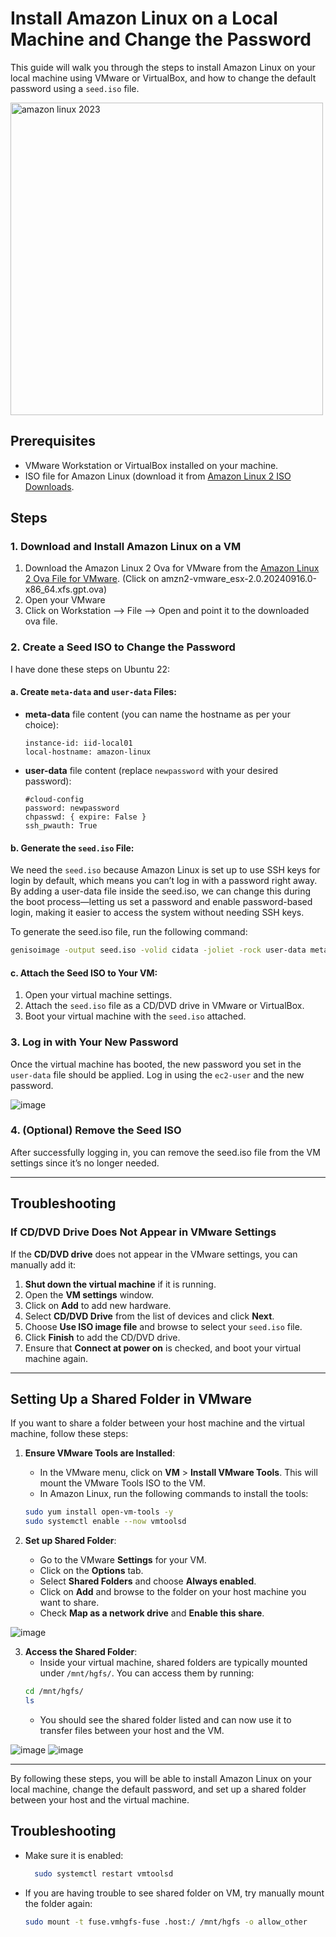 
# Install Amazon Linux on a Local Machine and Change the Password

This guide will walk you through the steps to install Amazon Linux on your local machine using VMware or VirtualBox, and how to change the default password using a `seed.iso` file.

<img src="https://github.com/user-attachments/assets/afab8a47-4ebb-449d-812f-6065c9074b18" alt="amazon linux 2023" width="500"/>



## Prerequisites

- VMware Workstation or VirtualBox installed on your machine.
- ISO file for Amazon Linux (download it from [Amazon Linux 2 ISO Downloads](https://cdn.amazonlinux.com/os-images/2.0.20240916.0/). 

## Steps

### 1. Download and Install Amazon Linux on a VM

1. Download the Amazon Linux 2 Ova for VMware from the [Amazon Linux 2 Ova File for VMware](https://cdn.amazonlinux.com/os-images/2.0.20240916.0/vmware/). (Click on amzn2-vmware_esx-2.0.20240916.0-x86_64.xfs.gpt.ova)
2. Open your VMware
3. Click on Workstation --> File --> Open and point it to the downloaded ova file.

### 2. Create a Seed ISO to Change the Password
I have done these steps on Ubuntu 22:
#### a. Create `meta-data` and `user-data` Files:

- **meta-data** file content (you can name the hostname as per your choice):
    ```
    instance-id: iid-local01
    local-hostname: amazon-linux
    ```

- **user-data** file content (replace `newpassword` with your desired password):
    ```
    #cloud-config
    password: newpassword
    chpasswd: { expire: False }
    ssh_pwauth: True
    ```

#### b. Generate the `seed.iso` File:

We need the `seed.iso` because Amazon Linux is set up to use SSH keys for login by default, which means you can’t log in with a password right away. By adding a user-data file inside the seed.iso, we can change this during the boot process—letting us set a password and enable password-based login, making it easier to access the system without needing SSH keys.

To generate the seed.iso file, run the following command:
```bash
genisoimage -output seed.iso -volid cidata -joliet -rock user-data meta-data
```

#### c. Attach the Seed ISO to Your VM:

1. Open your virtual machine settings.
2. Attach the `seed.iso` file as a CD/DVD drive in VMware or VirtualBox.
3. Boot your virtual machine with the `seed.iso` attached.

### 3. Log in with Your New Password

Once the virtual machine has booted, the new password you set in the `user-data` file should be applied. Log in using the `ec2-user` and the new password.

![image](https://github.com/user-attachments/assets/9ec792f5-f604-4962-8e95-466776bbb5c7)

### 4. (Optional) Remove the Seed ISO

After successfully logging in, you can remove the seed.iso file from the VM settings since it’s no longer needed.

---

## Troubleshooting

### If CD/DVD Drive Does Not Appear in VMware Settings

If the **CD/DVD drive** does not appear in the VMware settings, you can manually add it:

1. **Shut down the virtual machine** if it is running.
2. Open the **VM settings** window.
3. Click on **Add** to add new hardware.
4. Select **CD/DVD Drive** from the list of devices and click **Next**.
5. Choose **Use ISO image file** and browse to select your `seed.iso` file.
6. Click **Finish** to add the CD/DVD drive.
7. Ensure that **Connect at power on** is checked, and boot your virtual machine again.

---

## Setting Up a Shared Folder in VMware

If you want to share a folder between your host machine and the virtual machine, follow these steps:

1. **Ensure VMware Tools are Installed**: 
    - In the VMware menu, click on **VM** > **Install VMware Tools**. This will mount the VMware Tools ISO to the VM.
    - In Amazon Linux, run the following commands to install the tools:
    ```bash
    sudo yum install open-vm-tools -y
    sudo systemctl enable --now vmtoolsd
    ```

2. **Set up Shared Folder**:
    - Go to the VMware **Settings** for your VM.
    - Click on the **Options** tab.
    - Select **Shared Folders** and choose **Always enabled**.
    - Click on **Add** and browse to the folder on your host machine you want to share.
    - Check **Map as a network drive** and **Enable this share**.

![image](https://github.com/user-attachments/assets/92a876d5-1d65-48ea-9363-376f7d1b2f04)


3. **Access the Shared Folder**:
    - Inside your virtual machine, shared folders are typically mounted under `/mnt/hgfs/`. You can access them by running:
    ```bash
    cd /mnt/hgfs/
    ls
    ```
    - You should see the shared folder listed and can now use it to transfer files between your host and the VM.

  ![image](https://github.com/user-attachments/assets/aa506f18-2736-40e9-b47d-e77e716e3efb)                    ![image](https://github.com/user-attachments/assets/fb9cc270-6f02-43e4-b954-631f8963998f)



---

By following these steps, you will be able to install Amazon Linux on your local machine, change the default password, and set up a shared folder between your host and the virtual machine.

## Troubleshooting

- Make sure it is enabled:
  ```bash
    sudo systemctl restart vmtoolsd
    ```

- If you are having trouble to see shared folder on VM, try manually mount the folder again:
    ```bash
    sudo mount -t fuse.vmhgfs-fuse .host:/ /mnt/hgfs -o allow_other
    ```

